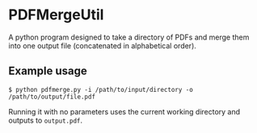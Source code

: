 # PDFMergeUtil
A python program designed to take a directory of PDFs and merge them into one output file (concatenated in alphabetical order).

## Example usage
`$ python pdfmerge.py -i /path/to/input/directory -o /path/to/output/file.pdf`

Running it with no parameters uses the current working directory and outputs to `output.pdf`.